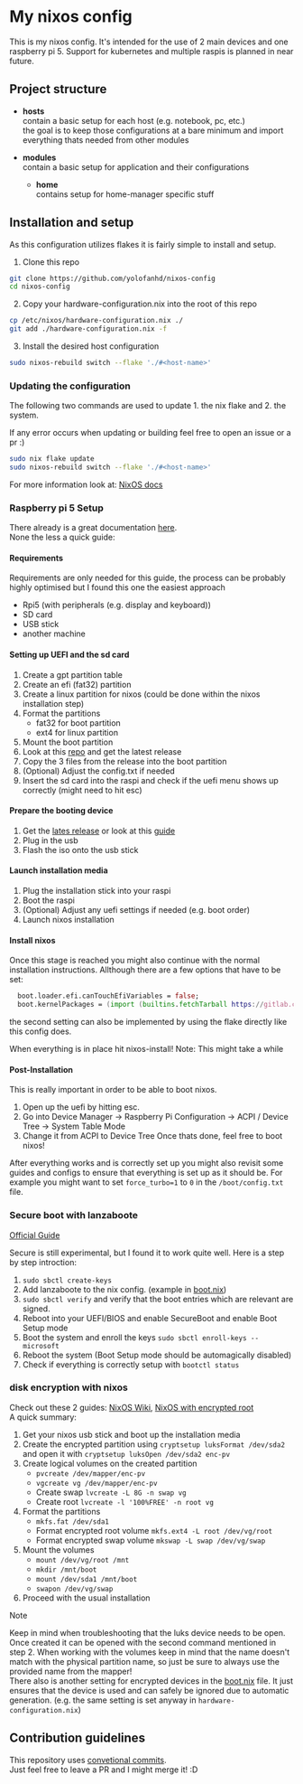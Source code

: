 # My nixos config

This is my nixos config. It's intended for the use of 2 main devices and one raspberry pi 5. Support for kubernetes and multiple raspis is planned in near future.

## Project structure

- **hosts**\
  contain a basic setup for each host (e.g. notebook, pc, etc.)\
  the goal is to keep those configurations at a bare minimum and import everything thats needed from other modules

- **modules**\
  contain a basic setup for application and their configurations
  - **home**\
    contains setup for home-manager specific stuff

## Installation and setup

As this configuration utilizes flakes it is fairly simple to install and setup.
1. Clone this repo
```bash
git clone https://github.com/yolofanhd/nixos-config
cd nixos-config
```

2. Copy your hardware-configuration.nix into the root of this repo
```bash
cp /etc/nixos/hardware-configuration.nix ./
git add ./hardware-configuration.nix -f
```

3. Install the desired host configuration
```bash
sudo nixos-rebuild switch --flake './#<host-name>'
```

### Updating the configuration

The following two commands are used to update 1. the nix flake and 2. the system.

If any error occurs when updating or building feel free to open an issue or a pr :)

```bash
sudo nix flake update
sudo nixos-rebuild switch --flake './#<host-name>'
```

For more information look at: [NixOS docs](https://nixos.wiki/wiki/flakes)

### Raspberry pi 5 Setup

There already is a great documentation [here](https://wiki.nixos.org/wiki/NixOS_on_ARM/Raspberry_Pi_5).\
None the less a quick guide:

#### Requirements

Requirements are only needed for this guide, the process can be probably highly optimised but I found this
one the easiest approach

- Rpi5 (with peripherals (e.g. display and keyboard))
- SD card
- USB stick
- another machine

#### Setting up UEFI and the sd card

1. Create a gpt partition table
2. Create an efi (fat32) partition
3. Create a linux partition for nixos (could be done within the nixos installation step)
4. Format the partitions
   - fat32 for boot partition
   - ext4 for linux partition
5. Mount the boot partition
6. Look at this [repo](https://github.com/worproject/rpi5-uefi) and get the latest release
7. Copy the 3 files from the release into the boot partition
8. (Optional) Adjust the config.txt if needed
9. Insert the sd card into the raspi and check if the uefi menu shows up correctly (might need to hit esc)

#### Prepare the booting device

1. Get the [lates release](https://hydra.nixos.org/job/nixos/trunk-combined/nixos.iso_minimal_new_kernel_no_zfs.aarch64-linux)
   or look at this [guide](https://wiki.nixos.org/wiki/NixOS_on_ARM/UEFI)
2. Plug in the usb
3. Flash the iso onto the usb stick

#### Launch installation media

1. Plug the installation stick into your raspi
2. Boot the raspi
3. (Optional) Adjust any uefi settings if needed (e.g. boot order)
4. Launch nixos installation

#### Install nixos

Once this stage is reached you might also continue with the normal installation instructions.
Allthough there are a few options that have to be set:

```nix
  boot.loader.efi.canTouchEfiVariables = false;
  boot.kernelPackages = (import (builtins.fetchTarball https://gitlab.com/vriska/nix-rpi5/-/archive/main.tar.gz)).legacyPackages.aarch64-linux.linuxPackages_rpi5;
```

the second setting can also be implemented by using the flake directly like this config does.

When everything is in place hit nixos-install! Note: This might take a while

#### Post-Installation

This is really important in order to be able to boot nixos.

1. Open up the uefi by hitting esc.
2. Go into Device Manager -> Raspberry Pi Configuration -> ACPI / Device Tree -> System Table Mode
3. Change it from ACPI to Device Tree
   Once thats done, feel free to boot nixos!

After everything works and is correctly set up you might also revisit some guides and configs to ensure
that everything is set up as it should be. For example you might want to set `force_turbo=1` to `0`
in the `/boot/config.txt` file.

### Secure boot with lanzaboote

[Official Guide](https://github.com/nix-community/lanzaboote/blob/master/docs/QUICK_START.md)

Secure is still experimental, but I found it to work quite well.
Here is a step by step introction:

1. `sudo sbctl create-keys`
2. Add lanzaboote to the nix config. (example in [boot.nix](./modules/boot.nix))
3. `sudo sbctl verify` and verify that the boot entries which are relevant are signed. 
4. Reboot into your UEFI/BIOS and enable SecureBoot and enable Boot Setup mode 
5. Boot the system and enroll the keys `sudo sbctl enroll-keys --microsoft`
6. Reboot the system (Boot Setup mode should be automagically disabled)
7. Check if everything is correctly setup with `bootctl status`

### disk encryption with nixos
Check out these 2 guides: [NixOS Wiki](https://nixos.wiki/wiki/Full_Disk_Encryption), [NixOS with encrypted root](https://gist.github.com/martijnvermaat/76f2e24d0239470dd71050358b4d5134)\
A quick summary:
1. Get your nixos usb stick and boot up the installation media
2. Create the encrypted partition using `cryptsetup luksFormat /dev/sda2` and open it with `cryptsetup luksOpen /dev/sda2 enc-pv`
3. Create logical volumes on the created partition
   - `pvcreate /dev/mapper/enc-pv`
   - `vgcreate vg /dev/mapper/enc-pv`
   - Create swap `lvcreate -L 8G -n swap vg`
   - Create root `lvcreate -l '100%FREE' -n root vg`
5. Format the partitions
   - `mkfs.fat /dev/sda1`
   - Format encrypted root volume `mkfs.ext4 -L root /dev/vg/root`
   - Format encrypted swap volume `mkswap -L swap /dev/vg/swap`
6. Mount the volumes
   - `mount /dev/vg/root /mnt`
   - `mkdir /mnt/boot`
   - `mount /dev/sda1 /mnt/boot`
   - `swapon /dev/vg/swap`
7. Proceed with the usual installation
> [!NOTE]
> Keep in mind when troubleshooting that the luks device needs to be open.
> Once created it can be opened with the second command mentioned in step 2.
> When working with the volumes keep in mind that the name doesn't match with the
> physical partition name, so just be sure to always use the provided name from
> the mapper!\
> There also is another setting for encrypted devices in the [boot.nix](./modules/boot.nix)
> file. It just ensures that the device is used and can safely be ignored due to automatic
> generation. (e.g. the same setting is set anyway in `hardware-configuration.nix`)


## Contribution guidelines

This repository uses [convetional commits](https://www.conventionalcommits.org/en/v1.0.0/#summary).<br/>
Just feel free to leave a PR and I might merge it! :D
